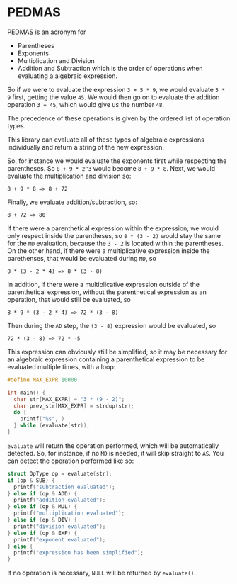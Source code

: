 # PEDMAS

PEDMAS is an acronym for
  * Parentheses
  * Exponents
  * Multiplication and Division
  * Addition and Subtraction
which is the order of operations when evaluating a algebraic expression.

So if we were to evaluate the expression `3 + 5 * 9`, we would evaluate `5 * 9` first, getting the value `45`. We would then go on to evaluate the addition operation `3 + 45`, which would give us the number `48`.

The precedence of these operations is given by the ordered list of operation types.

This library can evaluate all of these types of algebraic expressions individually and return a string of the new expression.

So, for instance we would evaluate the exponents first while respecting the parentheses. So `8 + 9 * 2^3` would become `8 + 9 * 8`. Next, we would evaluate the multiplication and division so:

`8 + 9 * 8 => 8 + 72`

Finally, we evaluate addition/subtraction, so:

`8 + 72 => 80`

If there were a parenthetical expression within the expression, we would only respect inside the parentheses, so `8 * (3 - 2)` would stay the same for the `MD` evaluation, because the `3 - 2` is located within the parentheses. On the other hand, if there were a multiplicative expression inside the parethenses, that would be evaluated during `MD`, so

`8 * (3 - 2 * 4) => 8 * (3 - 8)`

In addition, if there were a multiplicative expression outside of the parenthetical expression, without the parenthetical expression as an operation, that would still be evaluated, so

`8 * 9 * (3 - 2 * 4) => 72 * (3 - 8)`

Then during the `AD` step, the `(3 - 8)` expression would be evaluated, so

`72 * (3 - 8) => 72 * -5`

This expression can obviously still be simplified, so it may be necessary for an algebraic expression containing a parenthetical expression to be evaluated multiple times, with a loop:

```c
#define MAX_EXPR 10000

int main() {
  char str[MAX_EXPR] = "3 * (9 - 2)";
  char prev_str[MAX_EXPR] = strdup(str);
  do {
    printf("%s", )
  } while (evaluate(str));
}
```

`evaluate` will return the operation performed, which will be automatically detected. So, for instance, if no `MD` is needed, it will skip straight to `AS`. You can detect the operation performed like so:

```c
struct OpType op = evaluate(str);
if (op & SUB) {
  printf("subtraction evaluated");
} else if (op & ADD) {
  printf("addition evaluated");
} else if (op & MUL) {
  printf("multiplication evaluated");
} else if (op & DIV) {
  printf("division evaluated");
} else if (op & EXP) {
  printf("exponent evaluated");
} else {
  printf("expression has been simplified");
}
```

If no operation is necessary, `NULL` will be returned by `evaluate()`.